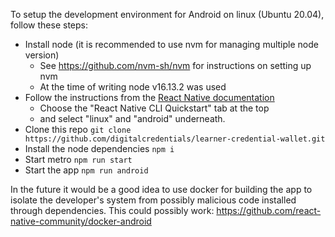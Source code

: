 To setup the development environment for Android on linux (Ubuntu 20.04), follow these steps:

- Install node (it is recommended to use nvm for managing multiple node version)
    - See https://github.com/nvm-sh/nvm for instructions on setting up nvm
    - At the time of writing node v16.13.2 was used
- Follow the instructions from the [React Native documentation](https://reactnative.dev/docs/environment-setup)
    - Choose the "React Native CLI Quickstart" tab at the top
    - and select "linux" and "android" underneath.
- Clone this repo `git clone https://github.com/digitalcredentials/learner-credential-wallet.git`
- Install the node dependencies `npm i`
- Start metro `npm run start`
- Start the app `npm run android`

In the future it would be a good idea to use docker for building the app to isolate the developer's system from possibly malicious code installed through dependencies. This could possibly work: https://github.com/react-native-community/docker-android

